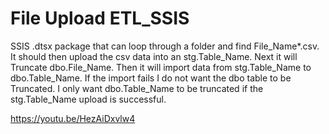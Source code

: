 # File Upload ETL_SSIS

SSIS .dtsx package that can loop through a folder and find File_Name*.csv. It should then upload the csv data into an stg.Table_Name. Next it will Truncate dbo.File_Name. Then it will import data from stg.Table_Name to dbo.Table_Name. If the import fails I do not want the dbo table to be Truncated. I only want dbo.Table_Name to be truncated if the stg.Table_Name upload is successful.

https://youtu.be/HezAiDxvlw4
